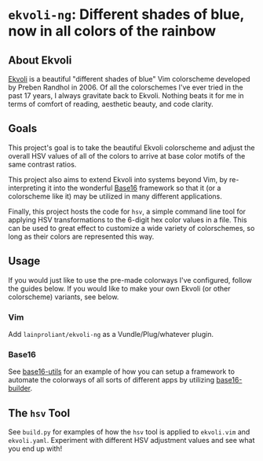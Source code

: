 # `ekvoli-ng`: Different shades of blue, now in all colors of the rainbow
## About Ekvoli
[Ekvoli](https://www.vim.org/scripts/script.php?script_id=1681) is a beautiful
"different shades of blue" Vim colorscheme developed by Preben Randhol in 2006.
Of all the colorschemes I've ever tried in the past 17 years, I always
gravitate back to Ekvoli.  Nothing beats it for me in terms of comfort of
reading, aesthetic beauty, and code clarity.

## Goals
This project's goal is to take the beautiful Ekvoli colorscheme and adjust the
overall HSV values of all of the colors to arrive at base color motifs of the
same contrast ratios.

This project also aims to extend Ekvoli into systems beyond Vim, by re-interpreting
it into the wonderful [Base16](https://github.com/chriskempson/base16) framework
so that it (or a colorscheme like it) may be utilized in many different applications.

Finally, this project hosts the code for `hsv`, a simple command line tool for
applying HSV transformations to the 6-digit hex color values in a file.  This can
be used to great effect to customize a wide variety of colorschemes, so long as
their colors are represented this way.

## Usage
If you would just like to use the pre-made colorways I've configured, follow the
guides below.  If you would like to make your own Ekvoli (or other colorscheme)
variants, see below.

### Vim
Add `lainproliant/ekvoli-ng` as a Vundle/Plug/whatever plugin.

### Base16
See [base16-utils](https://github.com/lainproliant/base16-utils) for an example
of how you can setup a framework to automate the colorways of all sorts of
different apps by utilizing
[base16-builder](https://github.com/base16-builder/base16-builder).

## The `hsv` Tool
See `build.py` for examples of how the `hsv` tool is applied to `ekvoli.vim`
and `ekvoli.yaml`.  Experiment with different HSV adjustment values and see
what you end up with!
